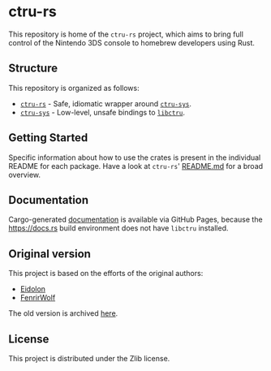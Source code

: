# ctru-rs

This repository is home of the `ctru-rs` project, which aims to bring full control of the Nintendo 3DS console to homebrew developers using Rust.

## Structure

This repository is organized as follows:

  * [`ctru-rs`](./ctru-rs) - Safe, idiomatic wrapper around [`ctru-sys`](./ctru-sys).
  * [`ctru-sys`](./ctru-sys) - Low-level, unsafe bindings to [`libctru`](https://github.com/devkitPro/libctru).

## Getting Started

Specific information about how to use the crates is present in the individual README for each package.
Have a look at `ctru-rs`' [README.md](./ctru-rs/README.md) for a broad overview.

## Documentation

Cargo-generated [documentation](https://rust3ds.github.io/ctru-rs/crates) is available
via GitHub Pages, because the <https://docs.rs> build environment does not have `libctru`
installed.

## Original version

This project is based on the efforts of the original authors:
  * [Eidolon](https://github.com/HybridEidolon)
  * [FenrirWolf](https://github.com/FenrirWolf)

The old version is archived [here](https://github.com/rust3ds/ctru-rs-old).

## License

This project is distributed under the Zlib license.
